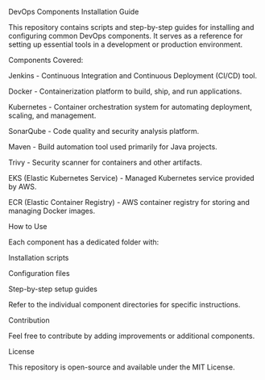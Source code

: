 DevOps Components Installation Guide

This repository contains scripts and step-by-step guides for installing and configuring common DevOps components. It serves as a reference for setting up essential tools in a development or production environment.

Components Covered:

Jenkins - Continuous Integration and Continuous Deployment (CI/CD) tool.

Docker - Containerization platform to build, ship, and run applications.

Kubernetes - Container orchestration system for automating deployment, scaling, and management.

SonarQube - Code quality and security analysis platform.

Maven - Build automation tool used primarily for Java projects.

Trivy - Security scanner for containers and other artifacts.

EKS (Elastic Kubernetes Service) - Managed Kubernetes service provided by AWS.

ECR (Elastic Container Registry) - AWS container registry for storing and managing Docker images.

How to Use

Each component has a dedicated folder with:

Installation scripts

Configuration files

Step-by-step setup guides

Refer to the individual component directories for specific instructions.

Contribution

Feel free to contribute by adding improvements or additional components.

License

This repository is open-source and available under the MIT License.



